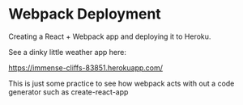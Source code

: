 # Webpack Deployment

Creating a React + Webpack app and deploying it to Heroku.

See a dinky little weather app here:

https://immense-cliffs-83851.herokuapp.com/

This is just some practice to see how webpack acts with out a code generator such as create-react-app
